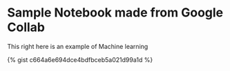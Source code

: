 # Sample Notebook made from Google Collab

This right here is an example of Machine learning

{% gist c664a6e694dce4bdfbceb5a021d99a1d %}

